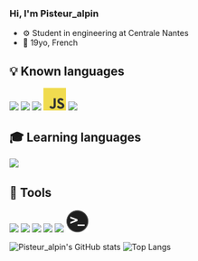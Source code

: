 ### Hi, I'm Pisteur_alpin

- ⚙️ Student in engineering at Centrale Nantes
- 👦 19yo, French

## 💡 Known languages
<p>
  <img src="https://upload.wikimedia.org/wikipedia/commons/thumb/6/61/HTML5_logo_and_wordmark.svg/langfr-800px-HTML5_logo_and_wordmark.svg.png" height="40">
  <img src="https://upload.wikimedia.org/wikipedia/commons/thumb/d/d5/CSS3_logo_and_wordmark.svg/langfr-800px-CSS3_logo_and_wordmark.svg.png" height="40">
  <img src="https://www.php.net/images/logos/new-php-logo.png" width="60">
  <img src="https://raw.githubusercontent.com/github/explore/80688e429a7d4ef2fca1e82350fe8e3517d3494d/topics/javascript/javascript.png" height="40">
  <img src="https://logos-download.com/wp-content/uploads/2016/10/Python_logo_icon.png" height="40">
</p>

## 🎓 Learning languages
<p>
  <img src="https://upload.wikimedia.org/wikipedia/commons/thumb/a/a7/React-icon.svg/langfr-1024px-React-icon.svg.png" height="40">
</p>

## 🧰 Tools
<p>
  <img src="https://upload.wikimedia.org/wikipedia/commons/thumb/9/9a/Visual_Studio_Code_1.35_icon.svg/langfr-800px-Visual_Studio_Code_1.35_icon.svg.png" height="40">
  <img src="https://static.wikia.nocookie.net/logopedia/images/c/c9/Windows_11_Start_Button.svg" height="40">
  <img src="https://static.wikia.nocookie.net/logopedia/images/8/8f/25231.svg" height="40">
  <img src="https://www.mysql.com/common/logos/logo-mysql-170x115.png" height="40">
  <img src="https://static.wikia.nocookie.net/logopedia/images/b/b7/Git_%28no_text%29.svg" height="40">
  <img src="https://raw.githubusercontent.com/github/explore/80688e429a7d4ef2fca1e82350fe8e3517d3494d/topics/terminal/terminal.png" height="40">
</p>



![Pisteur_alpin's GitHub stats](https://github-readme-stats.vercel.app/api?username=pisteuralpin&theme=dark)
![Top Langs](https://github-readme-stats.vercel.app/api/top-langs/?username=pisteuralpin&theme=dark&layout=compact)
